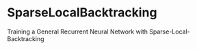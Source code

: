 # SparseLocalBacktracking
Training a General Recurrent Neural Network with Sparse-Local-Backtracking
